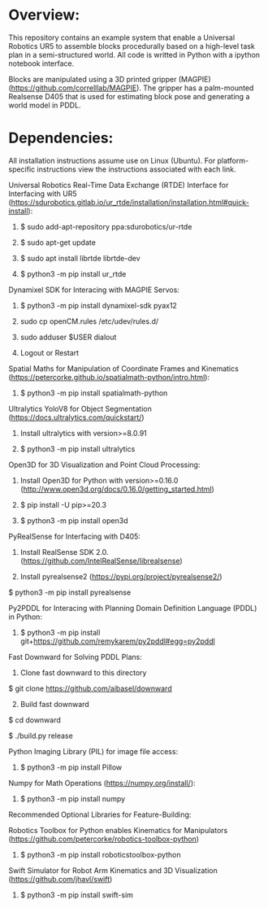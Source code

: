 # Overview:
This repository contains an example system that enable a Universal Robotics UR5 to assemble blocks procedurally based on a high-level task plan in a semi-structured world. All code is writted in Python with a ipython notebook interface. 

Blocks are manipulated using a 3D printed gripper (MAGPIE) (https://github.com/correlllab/MAGPIE).
The gripper has a palm-mounted Realsense D405 that is used for estimating block pose and generating a world model in PDDL.


# Dependencies:

All installation instructions assume use on Linux (Ubuntu). For platform-specific instructions view the instructions associated with each link.

Universal Robotics Real-Time Data Exchange (RTDE) Interface for Interfacing with UR5 (https://sdurobotics.gitlab.io/ur_rtde/installation/installation.html#quick-install):

1. $ sudo add-apt-repository ppa:sdurobotics/ur-rtde

2. $ sudo apt-get update

3. $ sudo apt install librtde librtde-dev

4. $ python3 -m pip install ur_rtde


Dynamixel SDK for Interacing with MAGPIE Servos:

1. $ python3 -m pip install dynamixel-sdk pyax12

2. sudo cp openCM.rules /etc/udev/rules.d/

3. sudo adduser $USER dialout

4. Logout or Restart

Spatial Maths for Manipulation of Coordinate Frames and Kinematics (https://petercorke.github.io/spatialmath-python/intro.html):

1. $ python3 -m pip install spatialmath-python


Ultralytics YoloV8 for Object Segmentation (https://docs.ultralytics.com/quickstart/)

1. Install ultralytics with version>=8.0.91

2. $ python3 -m pip install ultralytics


Open3D for 3D Visualization and Point Cloud Processing:

1. Install Open3D for Python with version>=0.16.0 (http://www.open3d.org/docs/0.16.0/getting_started.html)

2. $ pip install -U pip>=20.3

3. $ python3 -m pip install open3d


PyRealSense for Interfacing with D405:

1. Install RealSense SDK 2.0. (https://github.com/IntelRealSense/librealsense)

2. Install pyrealsense2 (https://pypi.org/project/pyrealsense2/)

$ python3 -m pip install pyrealsense


Py2PDDL for Interacing with Planning Domain Definition Language (PDDL) in Python:

1. $ python3 -m pip install git+https://github.com/remykarem/py2pddl#egg=py2pddl


Fast Downward for Solving PDDL Plans:

1. Clone fast downward to this directory

$ git clone https://github.com/aibasel/downward

2. Build fast downward

$ cd downward

$ ./build.py release 


Python Imaging Library (PIL) for image file access:

1. $ python3 -m pip install Pillow


Numpy for Math Operations (https://numpy.org/install/):

1. $ python3 -m pip install numpy


Recommended Optional Libraries for Feature-Building:

Robotics Toolbox for Python enables Kinematics for Manipulators (https://github.com/petercorke/robotics-toolbox-python)

1. $ python3 -m pip install roboticstoolbox-python

Swift Simulator for Robot Arm Kinematics and 3D Visualization (https://github.com/jhavl/swift)

1. $ python3 -m pip install swift-sim








